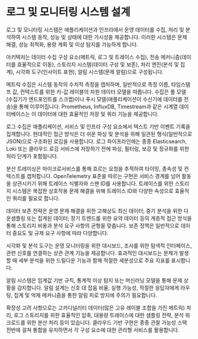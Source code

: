 # 로그 및 모니터링 시스템 설계

로그 및 모니터링 시스템은 애플리케이션과 인프라에서 운영 데이터를 수집, 처리 및 분석하여 시스템 동작, 성능 및 상태에 대한 가시성을 제공합니다. 이러한 시스템은 문제 해결, 성능 최적화, 용량 계획 및 이상 탐지를 가능하게 합니다.

아키텍처는 데이터 수집 구성 요소(메트릭, 로그 및 트레이스 수집), 전송 메커니즘(데이터를 효율적으로 이동), 스토리지 시스템(데이터 구성 및 보존), 처리 엔진(분석 및 집계), 시각화 도구(인사이트 표현), 알림 시스템(문제 알림)으로 구성됩니다.

메트릭 수집은 시스템 동작의 수치적 측정을 캡처하며, 일반적으로 측정 이름, 타임스탬프 값, 컨텍스트를 위한 키-값 레이블의 차원 데이터 모델을 따릅니다. 수집은 풀 모델(수집기가 엔드포인트를 스크랩)이나 푸시 모델(애플리케이션이 수신기에 데이터를 전송)을 통해 이루어집니다. Prometheus, InfluxDB, Timestream과 같은 시계열 데이터베이스는 이 데이터에 대한 효율적인 저장 및 쿼리 기능을 제공합니다.

로그 수집은 애플리케이션, 서비스 및 인프라 구성 요소에서 텍스트 기반 이벤트 기록을 집계합니다. 현대적인 접근 방식은 더 쉬운 파싱 및 분석을 위해 일관된 형식(일반적으로 JSON)으로 구조화된 로깅을 사용합니다. 로그 파이프라인에는 종종 Elasticsearch, Loki 또는 클라우드 로깅 서비스에 저장하기 전에 파싱, 필터링, 보강 및 정규화를 위한 처리 단계가 포함됩니다.

분산 트레이싱은 마이크로서비스를 통해 흐르는 요청을 추적하여 타이밍, 종속성 및 컨텍스트를 캡처합니다. OpenTelemetry 표준을 따르는 구현은 서비스 경계를 넘어 활동을 상관시키기 위해 트레이스 식별자와 스팬 ID를 사용합니다. 트레이스를 위한 스토리지 시스템은 복잡한 상호작용 문제 해결을 위해 트레이스 ID와 다양한 속성으로 효율적인 쿼리를 필요로 합니다.

데이터 보존 전략은 운영 문제 해결을 위한 고해상도 최신 데이터; 중기 분석을 위한 다운샘플링 또는 집계된 데이터; 장기 트렌드를 위한 요약 데이터 등의 계층적 접근 방식을 통해 스토리지 비용과 분석 요구 사항의 균형을 맞춥니다. 보존 정책은 일반적으로 데이터 중요도 및 규제 요구 사항에 따라 다양합니다.

시각화 및 분석 도구는 운영 모니터링을 위한 대시보드, 조사를 위한 탐색적 인터페이스, 관련 신호를 연결하는 상관 관계 기능을 제공합니다. 효과적인 대시보드는 문제가 발생할 때 세부 분석을 위한 드릴다운 기능과 함께 적절한 세분성으로 주요 지표를 표시합니다.

알림 시스템은 임계값 기반 규칙, 통계적 이상 탐지 또는 머신러닝 모델을 통해 문제 상황을 감지합니다. 알림 설계는 신호 대 잡음 비율, 실행 가능성, 적절한 응답자에게 라우팅, 집계 및 억제 메커니즘을 통한 알림 피로 방지에 주의가 필요합니다.

확장성 고려 사항으로는 고카디널리티 데이터(많은 고유 레이블 조합을 가진 메트릭) 처리, 로그 스토리지를 위한 효율적인 압축, 대용량 트레이스에 대한 샘플링 전략, 분석 워크로드를 위한 분산 처리 등이 있습니다. 클라우드 기반 구현은 종종 관찰 가능성 스택 전반에 걸쳐 통합을 유지하면서 각 구성 요소에 대한 관리형 서비스를 활용합니다.